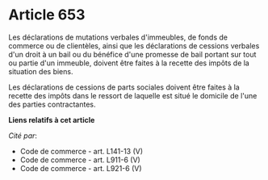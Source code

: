 # Article 653

Les déclarations de mutations verbales d'immeubles, de fonds de commerce ou de clientèles, ainsi que les déclarations de
cessions verbales d'un droit à un bail ou du bénéfice d'une promesse de bail portant sur tout ou partie d'un immeuble,
doivent être faites à la recette des impôts de la situation des biens.

Les déclarations de cessions de parts sociales doivent être faites à la recette des impôts dans le ressort de laquelle est
situé le domicile de l'une des parties contractantes.

**Liens relatifs à cet article**

_Cité par_:

  - Code de commerce - art. L141-13 (V)
  - Code de commerce - art. L911-6 (V)
  - Code de commerce - art. L921-6 (V)
